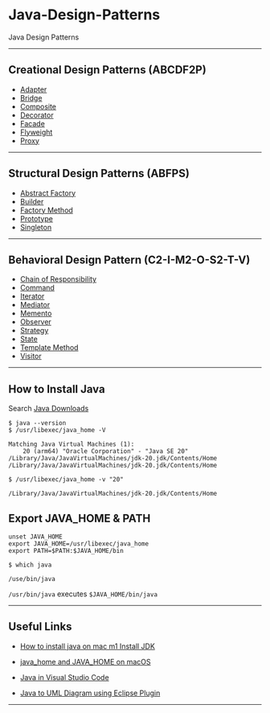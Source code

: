 # Java-Design-Patterns
Java Design Patterns

***

## Creational Design Patterns (ABCDF2P)

* [Adapter](https://github.com/muarshad01/Java-Design-Patterns/tree/main/Structural_Design_Patterns/Adapter)
* [Bridge](https://github.com/muarshad01/Java-Design-Patterns/tree/main/Structural_Design_Patterns/Bridge)
* [Composite](https://github.com/muarshad01/Java-Design-Patterns/tree/main/Structural_Design_Patterns/Composite)
* [Decorator](https://github.com/muarshad01/Java-Design-Patterns/tree/main/Structural_Design_Patterns/Decorator)
* [Facade](https://github.com/muarshad01/Java-Design-Patterns/tree/main/Structural_Design_Patterns/Facade)
* [Flyweight](https://github.com/muarshad01/Java-Design-Patterns/tree/main/Structural_Design_Patterns/Flyweight)
* [Proxy](https://github.com/muarshad01/Java-Design-Patterns/tree/main/Structural_Design_Patterns/Proxy)

***

## Structural Design Patterns (ABFPS)

* [Abstract Factory](https://github.com/muarshad01/Java-Design-Patterns/tree/main/Creational_Design_Patterns/Abstract_Factory)
* [Builder](https://github.com/muarshad01/Java-Design-Patterns/tree/main/Creational_Design_Patterns/Builder)
* [Factory Method](https://github.com/muarshad01/Java-Design-Patterns/tree/main/Creational_Design_Patterns/Factory_Method)
* [Prototype](https://github.com/muarshad01/Java-Design-Patterns/tree/main/Creational_Design_Patterns/Prototype)
* [Singleton](https://github.com/muarshad01/Java-Design-Patterns/tree/main/Creational_Design_Patterns/Singleton)

***

## Behavioral Design Pattern (C2-I-M2-O-S2-T-V)

* [Chain of Responsibility](https://github.com/muarshad01/Java-Design-Patterns/tree/main/Behavioral_Design_Pattern/ChainOfResponsibility)
* [Command](https://github.com/muarshad01/Java-Design-Patterns/tree/main/Behavioral_Design_Pattern/Command)
* [Iterator](https://github.com/muarshad01/Java-Design-Patterns/tree/main/Behavioral_Design_Pattern/Iterator)
* [Mediator](https://github.com/muarshad01/Java-Design-Patterns/tree/main/Behavioral_Design_Pattern/Mediator)
* [Memento]()
* [Observer](https://github.com/muarshad01/Java-Design-Patterns/tree/main/Behavioral_Design_Pattern/Observer)
* [Strategy](https://github.com/muarshad01/Java-Design-Patterns/tree/main/Behavioral_Design_Pattern/Strategy)
* [State]()
* [Template Method](https://github.com/muarshad01/Java-Design-Patterns/tree/main/Behavioral_Design_Pattern/TemplateMethod)
* [Visitor](https://github.com/muarshad01/Java-Design-Patterns/tree/main/Behavioral_Design_Pattern/Visitor)

***

## How to Install Java

Search [Java Downloads](https://www.oracle.com/java/technologies/downloads/)

```
$ java --version
$ /usr/libexec/java_home -V 

Matching Java Virtual Machines (1):
    20 (arm64) "Oracle Corporation" - "Java SE 20" /Library/Java/JavaVirtualMachines/jdk-20.jdk/Contents/Home
/Library/Java/JavaVirtualMachines/jdk-20.jdk/Contents/Home
```

```
$ /usr/libexec/java_home -v "20"

/Library/Java/JavaVirtualMachines/jdk-20.jdk/Contents/Home
```

## Export JAVA_HOME & PATH

```
unset JAVA_HOME
export JAVA_HOME=/usr/libexec/java_home
export PATH=$PATH:$JAVA_HOME/bin
```

```
$ which java

/use/bin/java
```

`/usr/bin/java` executes `$JAVA_HOME/bin/java`

***

## Useful Links

* [How to install java on mac m1 Install JDK](https://www.youtube.com/watch?v=2VxsPtZVfPE)

* [java_home and JAVA_HOME on macOS](https://medium.com/notes-for-geeks/java-home-and-java-home-on-macos-f246cab643bd)

* [Java in Visual Studio Code](https://code.visualstudio.com/docs/languages/java)

* [Java to UML Diagram using Eclipse Plugin](https://marketplace.eclipse.org/search/site/UML)

***
